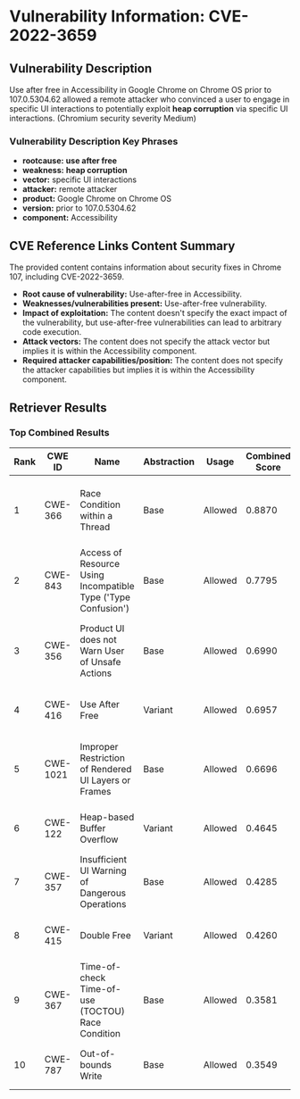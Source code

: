 # Vulnerability Information: CVE-2022-3659

## Vulnerability Description
Use after free in Accessibility in Google Chrome on Chrome OS prior to 107.0.5304.62 allowed a remote attacker who convinced a user to engage in specific UI interactions to potentially exploit **heap corruption** via specific UI interactions. (Chromium security severity Medium)

### Vulnerability Description Key Phrases
- **rootcause:** **use after free**
- **weakness:** **heap corruption**
- **vector:** specific UI interactions
- **attacker:** remote attacker
- **product:** Google Chrome on Chrome OS
- **version:** prior to 107.0.5304.62
- **component:** Accessibility

## CVE Reference Links Content Summary
The provided content contains information about security fixes in Chrome 107, including CVE-2022-3659.

- **Root cause of vulnerability:** Use-after-free in Accessibility.
- **Weaknesses/vulnerabilities present:** Use-after-free vulnerability.
- **Impact of exploitation:** The content doesn't specify the exact impact of the vulnerability, but use-after-free vulnerabilities can lead to arbitrary code execution.
- **Attack vectors:** The content does not specify the attack vector but implies it is within the Accessibility component.
- **Required attacker capabilities/position:** The content does not specify the attacker capabilities but implies it is within the Accessibility component.

## Retriever Results

### Top Combined Results

| Rank | CWE ID | Name | Abstraction | Usage | Combined Score | Retrievers | Individual Scores |
|------|--------|------|-------------|-------|---------------|------------|-------------------|
| 1 | CWE-366 | Race Condition within a Thread | Base | Allowed | 0.8870 | dense, sparse, graph | dense: 0.625, sparse: 0.623, graph: 0.609 |
| 2 | CWE-843 | Access of Resource Using Incompatible Type ('Type Confusion') | Base | Allowed | 0.7795 | dense, sparse, graph | dense: 0.542, sparse: 0.457, graph: 0.689 |
| 3 | CWE-356 | Product UI does not Warn User of Unsafe Actions | Base | Allowed | 0.6990 | dense, sparse, graph | dense: 0.571, sparse: 0.344, graph: 0.606 |
| 4 | CWE-416 | Use After Free | Variant | Allowed | 0.6957 | dense, sparse | dense: 0.687, sparse: 0.716 |
| 5 | CWE-1021 | Improper Restriction of Rendered UI Layers or Frames | Base | Allowed | 0.6696 | dense, sparse, graph | dense: 0.586, sparse: 0.268, graph: 0.623 |
| 6 | CWE-122 | Heap-based Buffer Overflow | Variant | Allowed | 0.4645 | dense, sparse | dense: 0.542, sparse: 0.405 |
| 7 | CWE-357 | Insufficient UI Warning of Dangerous Operations | Base | Allowed | 0.4285 | dense, sparse | dense: 0.525, sparse: 0.290 |
| 8 | CWE-415 | Double Free | Variant | Allowed | 0.4260 | dense, sparse | dense: 0.562, sparse: 0.315 |
| 9 | CWE-367 | Time-of-check Time-of-use (TOCTOU) Race Condition | Base | Allowed | 0.3581 | dense, sparse | dense: 0.525, sparse: 0.166 |
| 10 | CWE-787 | Out-of-bounds Write | Base | Allowed | 0.3549 | dense, sparse | dense: 0.522, sparse: 0.164 |

